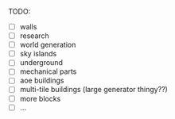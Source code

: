 TODO:
- [ ] walls
- [ ] research
- [ ] world generation
- [ ] sky islands
- [ ] underground
- [ ] mechanical parts
- [ ] aoe buildings
- [ ] multi-tile buildings (large generator thingy??)
- [ ] more blocks
- [ ] ...
